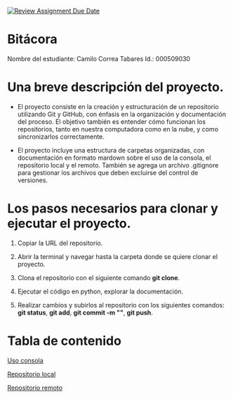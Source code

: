[![Review Assignment Due Date](https://classroom.github.com/assets/deadline-readme-button-22041afd0340ce965d47ae6ef1cefeee28c7c493a6346c4f15d667ab976d596c.svg)](https://classroom.github.com/a/3WK28ho-)
# Bitácora
Nombre del estudiante: Camilo Correa Tabares
Id.: 000509030

# Una breve descripción del proyecto.

- El proyecto consiste en la creación y estructuración de un repositorio utilizando Git y GitHub, con énfasis en la organización y documentación del proceso. El objetivo también es entender cómo funcionan los repositorios, tanto en nuestra computadora como en la nube, y como sincronizarlos correctamente.

- El proyecto incluye una estructura de carpetas organizadas, con documentación en formato mardown sobre el uso de la consola, el repositorio local y el remoto. También se agrega un archivo .gitignore para gestionar los archivos que deben excluirse del control de versiones.

# Los pasos necesarios para clonar y ejecutar el proyecto.

1. Copiar la URL del repositorio.

2. Abrir la terminal y navegar hasta la carpeta donde se quiere clonar el proyecto.

3. Clona el repositorio con el siguiente comando __git clone__.

4. Ejecutar el código en python, explorar la documentación.

5. Realizar cambios y subirlos al repositorio con los siguientes comandos: __git status__, __git add__, __git commit -m ""__, __git push__.

# Tabla de contenido

[Uso consola](mi_proyecto/docs/uso_consola.md)               
                                                                
[Repositorio local](mi_proyecto/docs/repositorio_local.md)

[Repositorio remoto](mi_proyecto/docs/repositorio_remoto.md)

